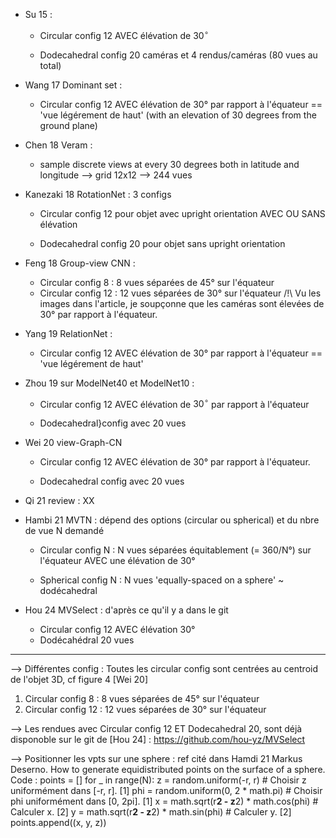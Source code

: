 * Su 15 :
  
  * Circular config 12 AVEC élévation de $30^{\circ}$
  
  * Dodecahedral config 20 caméras et 4 rendus/caméras (80 vues au total)

* Wang 17 Dominant set : 
  
  * Circular config 12 AVEC élévation de 30° par rapport à l'équateur == 'vue légérement de haut' (with an elevation of 30 degrees from the ground plane)

* Chen 18 Veram : 
  
  * sample discrete views at every 30 degrees both in latitude and longitude --> grid 12x12 --> 244 vues

* Kanezaki 18 RotationNet : 3 configs
  
  * Circular config 12 pour objet avec upright orientation AVEC OU SANS élévation
  
  * Dodecahedral config 20 pour objet sans upright orientation

* Feng 18 Group-view CNN :
  
  * Circular config 8 : 8 vues séparées de 45° sur l'équateur
  * Circular config 12 : 12 vues séparées de 30° sur l'équateur
    /!\ Vu les images dans l'article, je soupçonne que les caméras sont élevées de 30° par rapport à l'équateur. 

* Yang 19 RelationNet : 
  
  * Circular config 12 AVEC élévation de 30° par rapport à l'équateur == 'vue légérement de haut'

* Zhou 19 sur ModelNet40 et ModelNet10 :
  
  * Circular config 12 AVEC élévation de  $30^{\circ}$ par rapport à l'équateur
  
  * Dodecahedral}config avec 20 vues

* Wei 20 view-Graph-CN 
  
  * Circular config 12 AVEC élévation de 30° par rapport à l'équateur.
  
  * Dodecahedral config avec 20 vues

* Qi 21 review : XX

* Hambi 21 MVTN : dépend des options (circular ou spherical) et du nbre de vue N demandé
  
  * Circular config N : N vues séparées équitablement (= 360/N°) sur l'équateur AVEC une élévation de 30°
  
  * Spherical config N : N vues 'equally-spaced on a sphere' ~ dodécahedral

* Hou 24 MVSelect : d'après ce qu'il y a dans le git
  
  * Circular config 12 AVEC élévation 30°
  * Dodécahédral 20 vues

----------------------------------------------------------------------

--> Différentes config :
Toutes les circular config sont centrées au centroid de l'objet 3D, cf figure 4 [Wei 20]

1. Circular config 8 : 8 vues séparées de 45° sur l'équateur
2. Circular config 12 : 12 vues séparées de 30° sur l'équateur

--> Les rendues avec Circular config 12 ET Dodecahedral 20, sont déjà disponoble sur le git de [Hou 24] : https://github.com/hou-yz/MVSelect

--> Positionner les vpts sur une sphere : ref cité dans Hamdi 21
Markus Deserno. How to generate equidistributed points on the surface of a sphere.
Code :
points = []
for _ in range(N):
    z = random.uniform(-r, r) # Choisir z uniformément dans [-r, r]. [1]
    phi = random.uniform(0, 2 * math.pi) # Choisir phi uniformément dans [0, 2pi]. [1]
    x = math.sqrt(r**2 - z**2) * math.cos(phi) # Calculer x. [2]
    y = math.sqrt(r**2 - z**2) * math.sin(phi) # Calculer y. [2]
    points.append((x, y, z))
